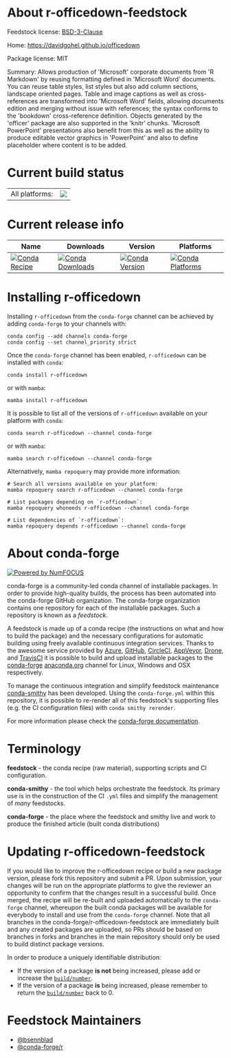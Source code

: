 About r-officedown-feedstock
============================

Feedstock license: [BSD-3-Clause](https://github.com/conda-forge/r-officedown-feedstock/blob/main/LICENSE.txt)

Home: https://davidgohel.github.io/officedown

Package license: MIT

Summary: Allows production of 'Microsoft' corporate documents from 'R Markdown' by reusing formatting defined in 'Microsoft Word' documents. You can reuse table styles, list styles but also add column sections, landscape oriented pages. Table and image captions as well as cross-references are transformed into 'Microsoft Word' fields, allowing documents edition and merging without issue with references; the syntax conforms to the 'bookdown' cross-reference definition. Objects generated by the 'officer' package are also supported in the 'knitr' chunks. 'Microsoft PowerPoint' presentations also benefit from this as well as the ability to produce editable vector graphics in 'PowerPoint' and also to define placeholder where content is to be added.

Current build status
====================


<table><tr><td>All platforms:</td>
    <td>
      <a href="https://dev.azure.com/conda-forge/feedstock-builds/_build/latest?definitionId=10051&branchName=main">
        <img src="https://dev.azure.com/conda-forge/feedstock-builds/_apis/build/status/r-officedown-feedstock?branchName=main">
      </a>
    </td>
  </tr>
</table>

Current release info
====================

| Name | Downloads | Version | Platforms |
| --- | --- | --- | --- |
| [![Conda Recipe](https://img.shields.io/badge/recipe-r--officedown-green.svg)](https://anaconda.org/conda-forge/r-officedown) | [![Conda Downloads](https://img.shields.io/conda/dn/conda-forge/r-officedown.svg)](https://anaconda.org/conda-forge/r-officedown) | [![Conda Version](https://img.shields.io/conda/vn/conda-forge/r-officedown.svg)](https://anaconda.org/conda-forge/r-officedown) | [![Conda Platforms](https://img.shields.io/conda/pn/conda-forge/r-officedown.svg)](https://anaconda.org/conda-forge/r-officedown) |

Installing r-officedown
=======================

Installing `r-officedown` from the `conda-forge` channel can be achieved by adding `conda-forge` to your channels with:

```
conda config --add channels conda-forge
conda config --set channel_priority strict
```

Once the `conda-forge` channel has been enabled, `r-officedown` can be installed with `conda`:

```
conda install r-officedown
```

or with `mamba`:

```
mamba install r-officedown
```

It is possible to list all of the versions of `r-officedown` available on your platform with `conda`:

```
conda search r-officedown --channel conda-forge
```

or with `mamba`:

```
mamba search r-officedown --channel conda-forge
```

Alternatively, `mamba repoquery` may provide more information:

```
# Search all versions available on your platform:
mamba repoquery search r-officedown --channel conda-forge

# List packages depending on `r-officedown`:
mamba repoquery whoneeds r-officedown --channel conda-forge

# List dependencies of `r-officedown`:
mamba repoquery depends r-officedown --channel conda-forge
```


About conda-forge
=================

[![Powered by
NumFOCUS](https://img.shields.io/badge/powered%20by-NumFOCUS-orange.svg?style=flat&colorA=E1523D&colorB=007D8A)](https://numfocus.org)

conda-forge is a community-led conda channel of installable packages.
In order to provide high-quality builds, the process has been automated into the
conda-forge GitHub organization. The conda-forge organization contains one repository
for each of the installable packages. Such a repository is known as a *feedstock*.

A feedstock is made up of a conda recipe (the instructions on what and how to build
the package) and the necessary configurations for automatic building using freely
available continuous integration services. Thanks to the awesome service provided by
[Azure](https://azure.microsoft.com/en-us/services/devops/), [GitHub](https://github.com/),
[CircleCI](https://circleci.com/), [AppVeyor](https://www.appveyor.com/),
[Drone](https://cloud.drone.io/welcome), and [TravisCI](https://travis-ci.com/)
it is possible to build and upload installable packages to the
[conda-forge](https://anaconda.org/conda-forge) [anaconda.org](https://anaconda.org/)
channel for Linux, Windows and OSX respectively.

To manage the continuous integration and simplify feedstock maintenance
[conda-smithy](https://github.com/conda-forge/conda-smithy) has been developed.
Using the ``conda-forge.yml`` within this repository, it is possible to re-render all of
this feedstock's supporting files (e.g. the CI configuration files) with ``conda smithy rerender``.

For more information please check the [conda-forge documentation](https://conda-forge.org/docs/).

Terminology
===========

**feedstock** - the conda recipe (raw material), supporting scripts and CI configuration.

**conda-smithy** - the tool which helps orchestrate the feedstock.
                   Its primary use is in the construction of the CI ``.yml`` files
                   and simplify the management of *many* feedstocks.

**conda-forge** - the place where the feedstock and smithy live and work to
                  produce the finished article (built conda distributions)


Updating r-officedown-feedstock
===============================

If you would like to improve the r-officedown recipe or build a new
package version, please fork this repository and submit a PR. Upon submission,
your changes will be run on the appropriate platforms to give the reviewer an
opportunity to confirm that the changes result in a successful build. Once
merged, the recipe will be re-built and uploaded automatically to the
`conda-forge` channel, whereupon the built conda packages will be available for
everybody to install and use from the `conda-forge` channel.
Note that all branches in the conda-forge/r-officedown-feedstock are
immediately built and any created packages are uploaded, so PRs should be based
on branches in forks and branches in the main repository should only be used to
build distinct package versions.

In order to produce a uniquely identifiable distribution:
 * If the version of a package **is not** being increased, please add or increase
   the [``build/number``](https://docs.conda.io/projects/conda-build/en/latest/resources/define-metadata.html#build-number-and-string).
 * If the version of a package **is** being increased, please remember to return
   the [``build/number``](https://docs.conda.io/projects/conda-build/en/latest/resources/define-metadata.html#build-number-and-string)
   back to 0.

Feedstock Maintainers
=====================

* [@bsennblad](https://github.com/bsennblad/)
* [@conda-forge/r](https://github.com/orgs/conda-forge/teams/r/)

